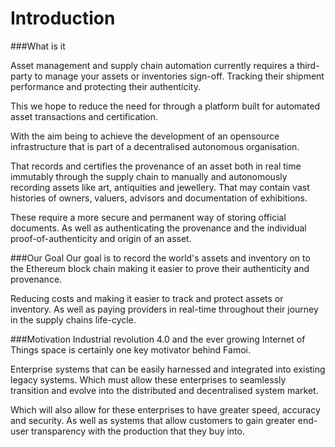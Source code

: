 # Introduction


###What is it

Asset management and  supply chain automation currently requires a third-party to manage your assets or inventories sign-off. Tracking their shipment performance and protecting their authenticity. 

This we hope to reduce the need for through a platform built for automated asset transactions and certification.  

With the aim being to achieve the development of an opensource infrastructure that is part of a decentralised autonomous organisation.  

That records and certifies the provenance of an asset both in real time immutably through the supply chain to manually and autonomously recording assets like art, antiquities and jewellery. That may contain vast  histories of  owners, valuers, advisors and documentation of exhibitions. 

These require a more secure and permanent way of storing official documents. As well as authenticating the  provenance and the individual proof-of-authenticity and origin of an asset. 

###Our Goal
Our goal is to record the world's assets and inventory on to the Ethereum block chain making it easier to prove their authenticity and provenance.

Reducing costs and making it easier to track and protect assets or inventory. As well as paying providers in real-time throughout their journey in the supply chains life-cycle.

###Motivation
Industrial revolution 4.0 and the ever growing Internet of Things space is certainly one key motivator behind Famoi.

Enterprise systems that can be easily harnessed and integrated into existing legacy systems. Which must allow these enterprises to seamlessly transition and evolve into the distributed and decentralised system market. 

Which will also allow for these enterprises to have greater speed, accuracy and security. As well as systems that allow customers to gain greater end-user transparency with the production that they buy into. 
